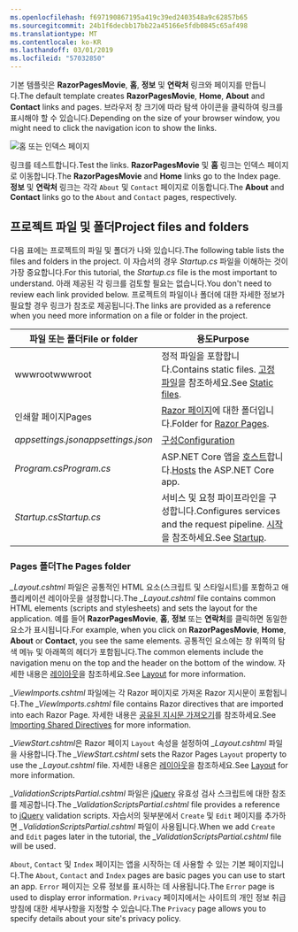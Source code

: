 ```yaml
---
ms.openlocfilehash: f697190867195a419c39ed2403548a9c62857b65
ms.sourcegitcommit: 24b1f6decbb17bb22a45166e5fdb0845c65af498
ms.translationtype: MT
ms.contentlocale: ko-KR
ms.lasthandoff: 03/01/2019
ms.locfileid: "57032850"
---
```

<span data-ttu-id="8e095-101">기본 템플릿은 **RazorPagesMovie**, **홈**, **정보** 및 **연락처** 링크와 페이지를 만듭니다.</span><span class="sxs-lookup"><span data-stu-id="8e095-101">The default template creates **RazorPagesMovie**, **Home**, **About** and **Contact** links and pages.</span></span> <span data-ttu-id="8e095-102">브라우저 창 크기에 따라 탐색 아이콘을 클릭하여 링크를 표시해야 할 수 있습니다.</span><span class="sxs-lookup"><span data-stu-id="8e095-102">Depending on the size of your browser window, you might need to click the navigation icon to show the links.</span></span>

![홈 또는 인덱스 페이지](../../tutorials/razor-pages/razor-pages-start/_static/home2.png)

<span data-ttu-id="8e095-104">링크를 테스트합니다.</span><span class="sxs-lookup"><span data-stu-id="8e095-104">Test the links.</span></span> <span data-ttu-id="8e095-105">**RazorPagesMovie** 및 **홈** 링크는 인덱스 페이지로 이동합니다.</span><span class="sxs-lookup"><span data-stu-id="8e095-105">The **RazorPagesMovie** and **Home** links go to the Index page.</span></span> <span data-ttu-id="8e095-106">**정보** 및 **연락처** 링크는 각각 `About` 및 `Contact` 페이지로 이동합니다.</span><span class="sxs-lookup"><span data-stu-id="8e095-106">The **About** and **Contact** links go to the `About` and `Contact` pages, respectively.</span></span>

## <a name="project-files-and-folders"></a><span data-ttu-id="8e095-107">프로젝트 파일 및 폴더</span><span class="sxs-lookup"><span data-stu-id="8e095-107">Project files and folders</span></span>

<span data-ttu-id="8e095-108">다음 표에는 프로젝트의 파일 및 폴더가 나와 있습니다.</span><span class="sxs-lookup"><span data-stu-id="8e095-108">The following table lists the files and folders in the project.</span></span> <span data-ttu-id="8e095-109">이 자습서의 경우 *Startup.cs* 파일을 이해하는 것이 가장 중요합니다.</span><span class="sxs-lookup"><span data-stu-id="8e095-109">For this tutorial, the *Startup.cs* file is the most important to understand.</span></span> <span data-ttu-id="8e095-110">아래 제공된 각 링크를 검토할 필요는 없습니다.</span><span class="sxs-lookup"><span data-stu-id="8e095-110">You don't need to review each link provided below.</span></span> <span data-ttu-id="8e095-111">프로젝트의 파일이나 폴더에 대한 자세한 정보가 필요할 경우 링크가 참조로 제공됩니다.</span><span class="sxs-lookup"><span data-stu-id="8e095-111">The links are provided as a reference when you need more information on a file or folder in the project.</span></span>

| <span data-ttu-id="8e095-112">파일 또는 폴더</span><span class="sxs-lookup"><span data-stu-id="8e095-112">File or folder</span></span>              | <span data-ttu-id="8e095-113">용도</span><span class="sxs-lookup"><span data-stu-id="8e095-113">Purpose</span></span> |
| ----------------- | ------------ |
| <span data-ttu-id="8e095-114">wwwroot</span><span class="sxs-lookup"><span data-stu-id="8e095-114">wwwroot</span></span> | <span data-ttu-id="8e095-115">정적 파일을 포함합니다.</span><span class="sxs-lookup"><span data-stu-id="8e095-115">Contains static files.</span></span> <span data-ttu-id="8e095-116">[고정 파일](xref:fundamentals/static-files)을 참조하세요.</span><span class="sxs-lookup"><span data-stu-id="8e095-116">See [Static files](xref:fundamentals/static-files).</span></span> |
| <span data-ttu-id="8e095-117">인쇄할 페이지</span><span class="sxs-lookup"><span data-stu-id="8e095-117">Pages</span></span> | <span data-ttu-id="8e095-118">[Razor 페이지](xref:razor-pages/index)에 대한 폴더입니다.</span><span class="sxs-lookup"><span data-stu-id="8e095-118">Folder for [Razor Pages](xref:razor-pages/index).</span></span> |
| <span data-ttu-id="8e095-119">*appsettings.json*</span><span class="sxs-lookup"><span data-stu-id="8e095-119">*appsettings.json*</span></span> | [<span data-ttu-id="8e095-120">구성</span><span class="sxs-lookup"><span data-stu-id="8e095-120">Configuration</span></span>](xref:fundamentals/configuration/index) |
| <span data-ttu-id="8e095-121">*Program.cs*</span><span class="sxs-lookup"><span data-stu-id="8e095-121">*Program.cs*</span></span> | <span data-ttu-id="8e095-122">ASP.NET Core 앱을 [호스트](xref:fundamentals/index#host)합니다.</span><span class="sxs-lookup"><span data-stu-id="8e095-122">[Hosts](xref:fundamentals/index#host) the ASP.NET Core app.</span></span>|
| <span data-ttu-id="8e095-123">*Startup.cs*</span><span class="sxs-lookup"><span data-stu-id="8e095-123">*Startup.cs*</span></span> | <span data-ttu-id="8e095-124">서비스 및 요청 파이프라인을 구성합니다.</span><span class="sxs-lookup"><span data-stu-id="8e095-124">Configures services and the request pipeline.</span></span> <span data-ttu-id="8e095-125">[시작](xref:fundamentals/startup)을 참조하세요.</span><span class="sxs-lookup"><span data-stu-id="8e095-125">See [Startup](xref:fundamentals/startup).</span></span>|

### <a name="the-pages-folder"></a><span data-ttu-id="8e095-126">Pages 폴더</span><span class="sxs-lookup"><span data-stu-id="8e095-126">The Pages folder</span></span>

<span data-ttu-id="8e095-127">*_Layout.cshtml* 파일은 공통적인 HTML 요소(스크립트 및 스타일시트)를 포함하고 애플리케이션 레이아웃을 설정합니다.</span><span class="sxs-lookup"><span data-stu-id="8e095-127">The *_Layout.cshtml* file contains common HTML elements (scripts and stylesheets) and sets the layout for the application.</span></span> <span data-ttu-id="8e095-128">예를 들어 **RazorPagesMovie**, **홈**, **정보** 또는 **연락처**를 클릭하면 동일한 요소가 표시됩니다.</span><span class="sxs-lookup"><span data-stu-id="8e095-128">For example, when you click on **RazorPagesMovie**, **Home**, **About** or **Contact**, you see the same elements.</span></span> <span data-ttu-id="8e095-129">공통적인 요소에는 창 위쪽의 탐색 메뉴 및 아래쪽의 헤더가 포함됩니다.</span><span class="sxs-lookup"><span data-stu-id="8e095-129">The common elements include the navigation menu on the top and the header on the bottom of the window.</span></span> <span data-ttu-id="8e095-130">자세한 내용은 [레이아웃](xref:mvc/views/layout)을 참조하세요.</span><span class="sxs-lookup"><span data-stu-id="8e095-130">See [Layout](xref:mvc/views/layout) for more information.</span></span>

<span data-ttu-id="8e095-131">*_ViewImports.cshtml* 파일에는 각 Razor 페이지로 가져온 Razor 지시문이 포함됩니다.</span><span class="sxs-lookup"><span data-stu-id="8e095-131">The *_ViewImports.cshtml* file contains Razor directives that are imported into each Razor Page.</span></span> <span data-ttu-id="8e095-132">자세한 내용은 [공유된 지시문 가져오기](xref:mvc/views/layout#importing-shared-directives)를 참조하세요.</span><span class="sxs-lookup"><span data-stu-id="8e095-132">See [Importing Shared Directives](xref:mvc/views/layout#importing-shared-directives) for more information.</span></span>

<span data-ttu-id="8e095-133">*_ViewStart.cshtml*은 Razor 페이지 `Layout` 속성을 설정하여 *_Layout.cshtml* 파일을 사용합니다.</span><span class="sxs-lookup"><span data-stu-id="8e095-133">The *_ViewStart.cshtml* sets the Razor Pages `Layout` property to use the *_Layout.cshtml* file.</span></span> <span data-ttu-id="8e095-134">자세한 내용은 [레이아웃](xref:mvc/views/layout)을 참조하세요.</span><span class="sxs-lookup"><span data-stu-id="8e095-134">See [Layout](xref:mvc/views/layout) for more information.</span></span>

<span data-ttu-id="8e095-135">*_ValidationScriptsPartial.cshtml* 파일은 [jQuery](https://jquery.com/) 유효성 검사 스크립트에 대한 참조를 제공합니다.</span><span class="sxs-lookup"><span data-stu-id="8e095-135">The *_ValidationScriptsPartial.cshtml* file provides a reference to [jQuery](https://jquery.com/) validation scripts.</span></span> <span data-ttu-id="8e095-136">자습서의 뒷부분에서 `Create` 및 `Edit` 페이지를 추가하면 *_ValidationScriptsPartial.cshtml* 파일이 사용됩니다.</span><span class="sxs-lookup"><span data-stu-id="8e095-136">When we add `Create` and `Edit` pages later in the tutorial, the *_ValidationScriptsPartial.cshtml* file will be used.</span></span>

<span data-ttu-id="8e095-137">`About`, `Contact` 및 `Index` 페이지는 앱을 시작하는 데 사용할 수 있는 기본 페이지입니다.</span><span class="sxs-lookup"><span data-stu-id="8e095-137">The `About`, `Contact` and `Index` pages are basic pages you can use to start an app.</span></span> <span data-ttu-id="8e095-138">`Error` 페이지는 오류 정보를 표시하는 데 사용됩니다.</span><span class="sxs-lookup"><span data-stu-id="8e095-138">The `Error` page is used to display error information.</span></span> <span data-ttu-id="8e095-139">`Privacy` 페이지에서는 사이트의 개인 정보 취급 방침에 대한 세부사항을 지정할 수 있습니다.</span><span class="sxs-lookup"><span data-stu-id="8e095-139">The `Privacy` page allows you to specify details about your site's privacy policy.</span></span>
